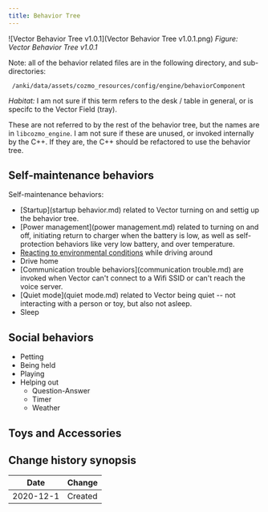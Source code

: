 ```yaml
---
title: Behavior Tree
---
```


![Vector Behavior Tree v1.0.1](Vector Behavior Tree v1.0.1.png)
*Figure: Vector Behavior Tree v1.0.1*


Note: all of the behavior related files are in the following directory, and
sub-directories:

     /anki/data/assets/cozmo_resources/config/engine/behaviorComponent


*Habitat:* I am not sure if this term refers to the desk / table in general,
or is specifc to the Vector Field (tray).

These are not referred to by the rest of the behavior tree, but the names are in 
`libcozmo_engine`.  I am not sure if these are unused, or invoked internally by the C++.
If they are, the C++ should be refactored to use the behavior tree.

## Self-maintenance behaviors
Self-maintenance behaviors:

- [Startup](startup behavior.md) related to Vector turning on and settig up the
  behavior tree.
- [Power management](power management.md) related to turning on and off,
  initiating return to charger when the battery is low, as well as
  self-protection behaviors like very low battery, and over temperature.
- [Reacting to environmental conditions](mandatoryPhysicalReactions.md) while driving around
- Drive home
- [Communication trouble behaviors](communication trouble.md) are invoked when
  Vector can't connect to a Wifi SSID or can't reach the voice server.
- [Quiet mode](quiet mode.md) related to Vector being quiet -- not interacting
  with a person or toy, but also not asleep.
- Sleep

## Social behaviors

- Petting
- Being held
- Playing
- Helping out
    * Question-Answer
    * Timer
    * Weather

## Toys and Accessories

## Change history synopsis

|Date|Change|
|----|------|
|2020-12-1|Created|

